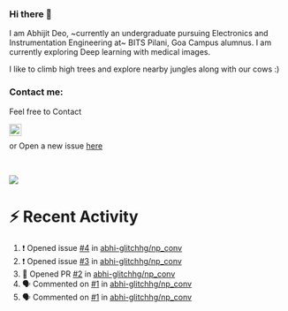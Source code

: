 ### Hi there 👋

I am Abhijit Deo, ~currently an undergraduate pursuing Electronics and Instrumentation Engineering at~ BITS Pilani, Goa Campus alumnus. I am currently exploring Deep learning with medical images.  


I like to climb high trees and explore nearby jungles along with our cows :)
### Contact me:

Feel free to Contact


[<img align="left" alt="Abhijit Deo | Gmail" width="22px" src="https://cdn.jsdelivr.net/npm/simple-icons@v3/icons/gmail.svg" />][gmail]
<br />


 or Open a new issue [here](https://github.com/abhi-glitchhg/abhi-glitchhg/issues)

[gmail]: mailto:f20190041@goa.bits-pilani.ac.in

<br>



![](https://komarev.com/ghpvc/?username=abhi-glitchhg&color=green)


# :zap: Recent Activity

<!--START_SECTION:activity-->
1. ❗ Opened issue [#4](https://github.com/abhi-glitchhg/np_conv/issues/4) in [abhi-glitchhg/np_conv](https://github.com/abhi-glitchhg/np_conv)
2. ❗ Opened issue [#3](https://github.com/abhi-glitchhg/np_conv/issues/3) in [abhi-glitchhg/np_conv](https://github.com/abhi-glitchhg/np_conv)
3. 💪 Opened PR [#2](https://github.com/abhi-glitchhg/np_conv/pull/2) in [abhi-glitchhg/np_conv](https://github.com/abhi-glitchhg/np_conv)
4. 🗣 Commented on [#1](https://github.com/abhi-glitchhg/np_conv/issues/1#issuecomment-1697511839) in [abhi-glitchhg/np_conv](https://github.com/abhi-glitchhg/np_conv)
5. 🗣 Commented on [#1](https://github.com/abhi-glitchhg/np_conv/issues/1#issuecomment-1696925937) in [abhi-glitchhg/np_conv](https://github.com/abhi-glitchhg/np_conv)
<!--END_SECTION:activity-->
